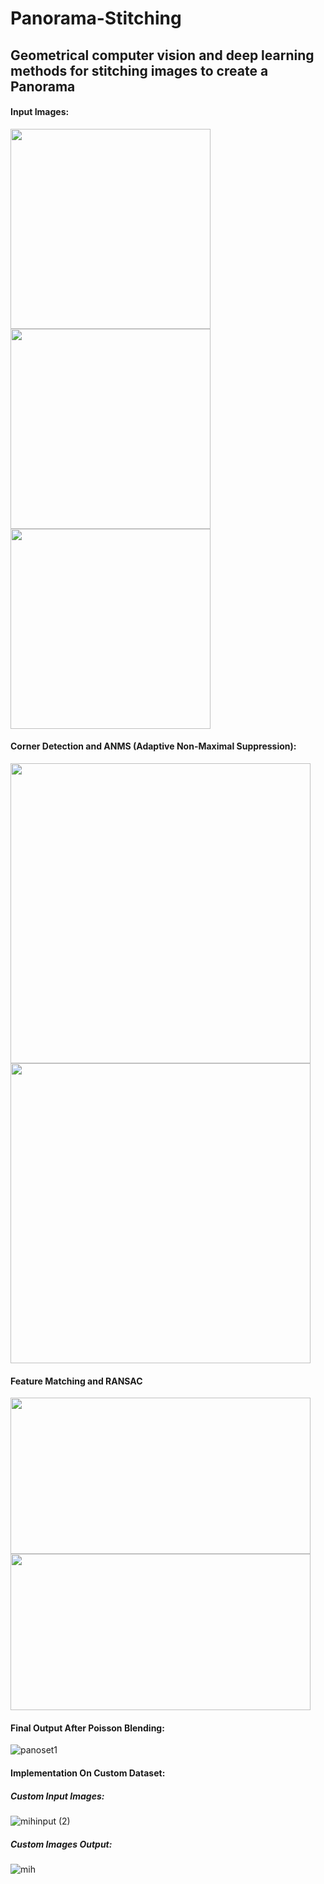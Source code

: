 # Panorama-Stitching 
## Geometrical computer vision and deep learning methods for stitching images to create a Panorama


#### Input Images:

<p float="left">
  <img src="https://github.com/miheer-diwan/Panorama-Stitching/assets/79761017/06828417-e89f-4bd5-94ae-7bd5184056cd" width="320" />
  <img src="https://github.com/miheer-diwan/Panorama-Stitching/assets/79761017/246b29c2-50f0-46a2-8021-7fd928a8ca90" width="320" /> 
  <img src="https://github.com/miheer-diwan/Panorama-Stitching/assets/79761017/1addb5b1-3f40-4e10-b7e2-5c0a1a44183a" width="320" /> 
</p>

#### Corner Detection and ANMS (Adaptive Non-Maximal Suppression):

<p float="left">
  <img src="https://github.com/miheer-diwan/Panorama-Stitching/assets/79761017/5e643a79-cfe7-4814-9c19-4121566cb7eb" width="480" />
  <img src="https://github.com/miheer-diwan/Panorama-Stitching/assets/79761017/af2cc275-68ad-41e1-87b1-79b94cea3aae" width="480" /> 
</p>

#### Feature Matching and RANSAC

<p float="left">
    <img src="https://github.com/miheer-diwan/Panorama-Stitching/assets/79761017/59652dda-87e5-42cc-828e-61d9bb97bfad" width="480" height="250"/> 
  <img src="https://github.com/miheer-diwan/Panorama-Stitching/assets/79761017/6c7ecaba-42c2-4239-8b4f-eb3190017e44" width="480" height="250" />
</p>

#### Final Output After Poisson Blending:

![panoset1](https://github.com/miheer-diwan/Panorama-Stitching/assets/79761017/aec894a4-05f3-4d90-b23c-5da4c1a43f01)

#### Implementation On Custom Dataset:
##### Custom Input Images:
![mihinput (2)](https://github.com/miheer-diwan/Panorama-Stitching/assets/79761017/1b9f4b28-d529-4b21-a2a8-53f73d4f3d93)

##### Custom Images Output:

![mih](https://github.com/miheer-diwan/Panorama-Stitching/assets/79761017/bd8b9962-9de1-4510-a578-9ddaf82bc0a0)


